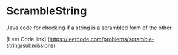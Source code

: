# ScrambleString
Java code for checking if a string is a scrambled form of the other

[Leet Code link] (https://leetcode.com/problems/scramble-string/submissions)
